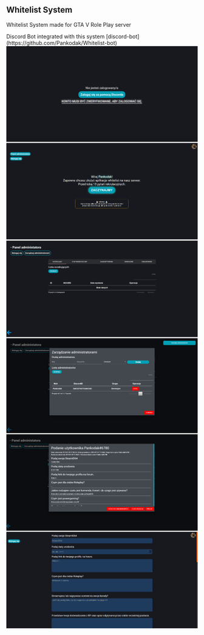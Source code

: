 <h2>Whitelist System</h2>
<p>Whitelist System made for GTA V Role Play server</p>
Discord Bot integrated with this system [discord-bot](https://github.com/Pankodak/Whitelist-bot)
<img src="./previews/preview1.png" alt="preview" />
<img src="./previews/preview2.png" alt="preview" />
<img src="./previews/preview3.png" alt="preview" />
<img src="./previews/preview4.png" alt="preview" />
<img src="./previews/preview5.png" alt="preview" />
<img src="./previews/preview6.png" alt="preview" />
